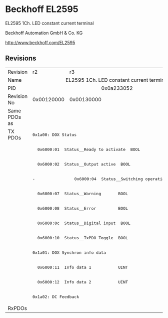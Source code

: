 # Beckhoff EL2595

EL2595 1Ch. LED constant current terminal

Beckhoff Automation GmbH & Co. KG

http://www.beckhoff.com/EL2595

## Revisions
<table>
<tr>
<td>Revision</td>
<td>r2</td>
<td>r3</td>
</tr>
<tr>
<td>Name</td>
<td colspan=2 align="center">EL2595 1Ch. LED constant current terminal</td>
</tr>
<tr>
<td>PID</td>
<td colspan=2 align="center">0x0a233052</td>
</tr>
<tr>
<td>Revision No</td>
<td>0x00120000</td>
<td>0x00130000</td>
</tr>
<tr>
<td>Same PDOs as</td>
<td colspan=2 align="center"></td>
</tr>
<tr>
<td rowspan=12 valign=top>TX PDOs</td>
<td colspan=2 align="left"><pre>0x1a00: DOX Status</pre></td>
<td></td>
</tr>
<tr>
<td colspan=2 align="left"><pre>  0x6000:01  Status__Ready to activate  BOOL</pre></td>
</tr>
<tr>
<td colspan=2 align="left"><pre>  0x6000:02  Status__Output active  BOOL</pre></td>
</tr>
<tr>
<td><pre>-</pre></td>
<td><pre>  0x6000:04  Status__Switching operation counter  BIT3</pre></td>
</tr>
<tr>
<td colspan=2 align="left"><pre>  0x6000:07  Status__Warning       BOOL</pre></td>
</tr>
<tr>
<td colspan=2 align="left"><pre>  0x6000:08  Status__Error         BOOL</pre></td>
</tr>
<tr>
<td colspan=2 align="left"><pre>  0x6000:0c  Status__Digital input  BOOL</pre></td>
</tr>
<tr>
<td colspan=2 align="left"><pre>  0x6000:10  Status__TxPDO Toggle  BOOL</pre></td>
</tr>
<tr>
<td colspan=2 align="left"><pre>0x1a01: DOX Synchron info data</pre></td>
</tr>
<tr>
<td colspan=2 align="left"><pre>  0x6000:11  Info data 1           UINT</pre></td>
</tr>
<tr>
<td colspan=2 align="left"><pre>  0x6000:12  Info data 2           UINT</pre></td>
</tr>
<tr>
<td colspan=2 align="left"><pre>0x1a02: DC Feedback</pre></td>
</tr>
<tr>
<td>RxPDOs</td>
<td colspan=2 align="left"></td>
</tr>
</table>
